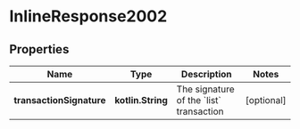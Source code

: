 
# InlineResponse2002

## Properties
Name | Type | Description | Notes
------------ | ------------- | ------------- | -------------
**transactionSignature** | **kotlin.String** | The signature of the &#x60;list&#x60; transaction  |  [optional]



